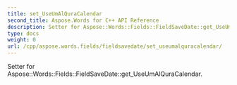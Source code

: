```yaml
---
title: set_UseUmAlQuraCalendar
second_title: Aspose.Words for C++ API Reference
description: Setter for Aspose::Words::Fields::FieldSaveDate::get_UseUmAlQuraCalendar. 
type: docs
weight: 0
url: /cpp/aspose.words.fields/fieldsavedate/set_useumalquracalendar/
---
```


Setter for Aspose::Words::Fields::FieldSaveDate::get_UseUmAlQuraCalendar. 

